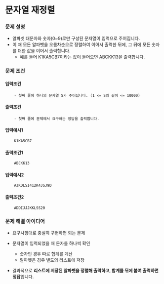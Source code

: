 # 문자열 재정렬

### 문제 설명

- 알파벳 대문자와 숫자(0~9)로만 구성된 문자열이 입력으로 주어집니다.
- 이 때 모든 알파벳을 오름차순으로 정렬하여 이어서 출력한 뒤에, 그 뒤에 모든 숫자를 더한 값을 이어서 출력합니다.
    - 예를 들어 K1KA5CB7이라는 값이 들어오면 ABCKK13을 출력합니다.

### 문제 조건

#### 입력조건

        - 첫째 줄에 하나의 문자열 S가 주어집니다. (1 <= S의 길이 <= 10000)

#### 출력조건

        - 첫째 줄에 문제에서 요구하는 정답을 출력합니다.

#### 입력예시1

        K1KA5CB7

#### 출력조건1

        ABCKK13

#### 입력예시2

        AJKDLSI412K4JSJ9D

#### 출력조건2

        ADDIJJJKKLSS20

### 문제 해결 아이디어

- 요구사항대로 충실히 구현하면 되는 문제
- 문자열이 입력되었을 때 문자를 하나씩 확인
    - 숫자인 경우 따로 합계를 계산
    - 알파벳은 경우 별도의 리스트에 저장

- 결과적으로 **리스트에 저장된 알파벳을 정렬해 출력하고, 합계를 뒤에 붙여 출력하면 정답**입니다.